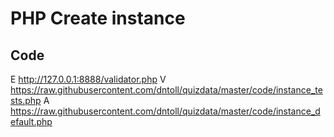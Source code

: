 # PHP Create instance

## Code
	
E http://127.0.0.1:8888/validator.php
V https://raw.githubusercontent.com/dntoll/quizdata/master/code/instance_tests.php
A https://raw.githubusercontent.com/dntoll/quizdata/master/code/instance_default.php

